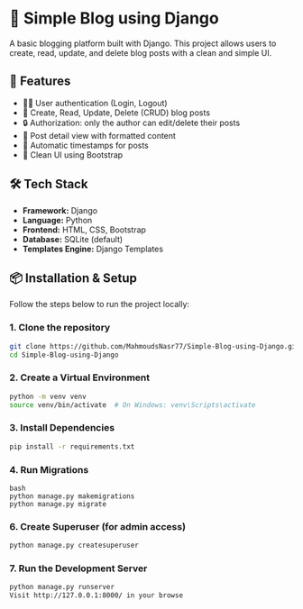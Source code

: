 # 📝 Simple Blog using Django

A basic blogging platform built with Django. This project allows users to create, read, update, and delete blog posts with a clean and simple UI.

## 🚀 Features

- 🧑‍💻 User authentication (Login, Logout)
- 📝 Create, Read, Update, Delete (CRUD) blog posts
- 🔒 Authorization: only the author can edit/delete their posts
- 📄 Post detail view with formatted content
- 📆 Automatic timestamps for posts
- 🧼 Clean UI using Bootstrap

## 🛠 Tech Stack

- **Framework:** Django
- **Language:** Python
- **Frontend:** HTML, CSS, Bootstrap
- **Database:** SQLite (default)
- **Templates Engine:** Django Templates

## 📦 Installation & Setup

Follow the steps below to run the project locally:

### 1. Clone the repository

```bash
git clone https://github.com/MahmoudsNasr77/Simple-Blog-using-Django.git
cd Simple-Blog-using-Django
```
### 2. Create a Virtual Environment
```bash
python -m venv venv
source venv/bin/activate  # On Windows: venv\Scripts\activate
```
### 3. Install Dependencies
```bash
pip install -r requirements.txt
```
### 4. Run Migrations
```
bash
python manage.py makemigrations
python manage.py migrate
```
### 6. Create Superuser (for admin access)
```bash
python manage.py createsuperuser
```
### 7. Run the Development Server
```bash
python manage.py runserver
Visit http://127.0.0.1:8000/ in your browse
```
